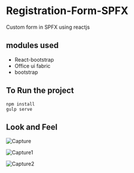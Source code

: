 # Registration-Form-SPFX
Custom form in SPFX using reactjs

## modules used
* React-bootstrap
* Office ui fabric
* bootstrap

## To Run the project
```
npm install
gulp serve
```
## Look and Feel
![Capture](https://user-images.githubusercontent.com/22423316/95724794-72769800-0c94-11eb-9d13-2331d5e0eebf.PNG)

![Capture1](https://user-images.githubusercontent.com/22423316/95724799-73a7c500-0c94-11eb-9d18-37d7d523fae4.PNG)

![Capture2](https://user-images.githubusercontent.com/22423316/95724802-74405b80-0c94-11eb-833b-83b4a0daefca.PNG)
